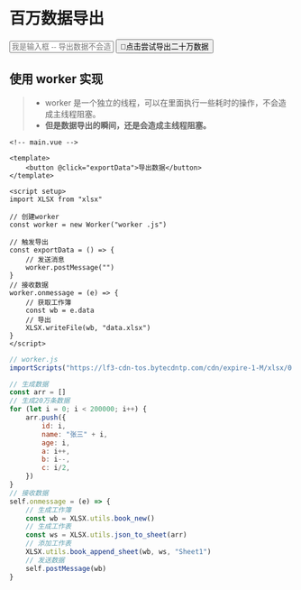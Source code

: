 # 百万数据导出

<input :id="$style.input1" placeholder="我是输入框 -- 导出数据不会造成主线程阻塞" />
<button :id="$style.btn1" @click="exportData">🚀点击尝试导出二十万数据</button>

<script setup>
// 引入xlsx
import "/js/xlsx.js?url"
import { ref } from "vue"

const worker = new Worker("/programmer/worker/exportTensOfThousandsData.js")

// 触发导出
const exportData = () => {
    // 发送消息
    worker.postMessage("")
}

// 接收数据
worker.onmessage = (e) => {
    // 获取工作簿
    const wb = e.data
    // 导出
    XLSX.writeFile(wb, "data.xlsx")
}
</script>

<style module>
#input1 {
    margin: 20px 0;
    width: 100%;
    border: 1px solid #4d4d4d;
    padding: 4px;
}

#btn1{
    border: 1px solid #4d4d4d;
    padding: 4px;
}
</style>

## 使用 worker 实现

> - worker 是一个独立的线程，可以在里面执行一些耗时的操作，不会造成主线程阻塞。
> - **但是数据导出的瞬间，还是会造成主线程阻塞。**

```vue
<!-- main.vue -->

<template>
    <button @click="exportData">导出数据</button>
</template>

<script setup>
import XLSX from "xlsx"

// 创建worker
const worker = new Worker("worker .js")

// 触发导出
const exportData = () => {
    // 发送消息
    worker.postMessage("")
}
// 接收数据
worker.onmessage = (e) => {
    // 获取工作簿
    const wb = e.data
    // 导出
    XLSX.writeFile(wb, "data.xlsx")
}
</script>
```

```js
// worker.js
importScripts("https://lf3-cdn-tos.bytecdntp.com/cdn/expire-1-M/xlsx/0.18.2/xlsx.js")

// 生成数据
const arr = []
// 生成20万条数据
for (let i = 0; i < 200000; i++) {
    arr.push({
        id: i,
        name: "张三" + i,
        age: i,
        a: i++,
        b: i--,
        c: i/2,
    })
}
// 接收数据
self.onmessage = (e) => {
    // 生成工作簿
    const wb = XLSX.utils.book_new()
    // 生成工作表
    const ws = XLSX.utils.json_to_sheet(arr)
    // 添加工作表
    XLSX.utils.book_append_sheet(wb, ws, "Sheet1")
    // 发送数据
    self.postMessage(wb)
}
```